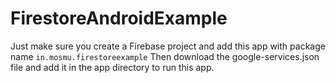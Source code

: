 # FirestoreAndroidExample

Just make sure you create a Firebase project and add this app with package name `in.mosmu.firestoreexample`
Then download the google-services.json file and add it in the app directory to run this app.
